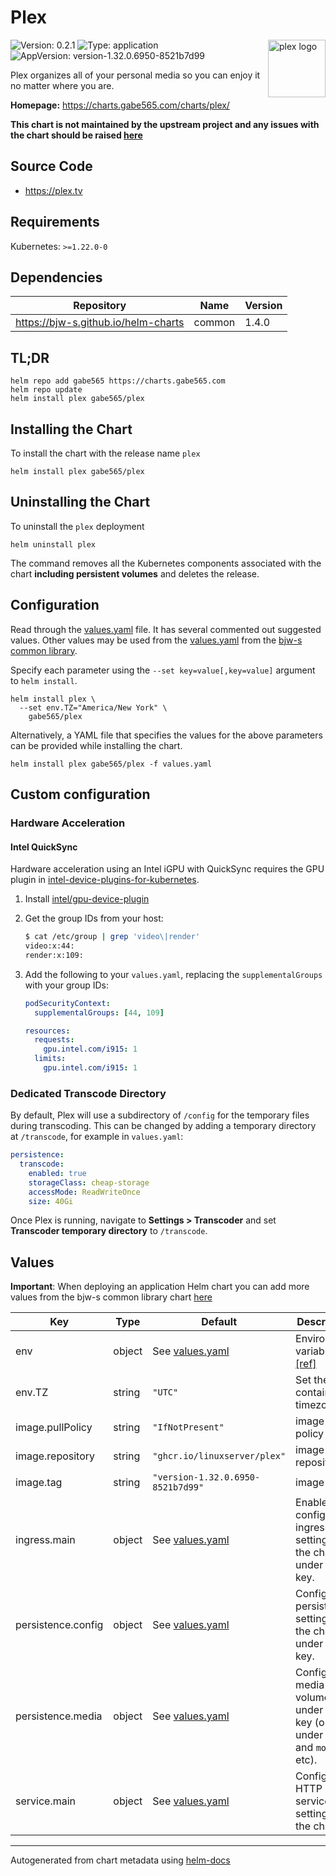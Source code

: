 # Plex

<img src="https://raw.githubusercontent.com/gabe565/charts/main/charts/plex/icon.svg" align="right" width="92" alt="plex logo">

![Version: 0.2.1](https://img.shields.io/badge/Version-0.2.1-informational?style=flat)
![Type: application](https://img.shields.io/badge/Type-application-informational?style=flat)
![AppVersion: version-1.32.0.6950-8521b7d99](https://img.shields.io/badge/AppVersion-version--1.32.0.6950--8521b7d99-informational?style=flat)

Plex organizes all of your personal media so you can enjoy it no matter where you are.

**Homepage:** <https://charts.gabe565.com/charts/plex/>

**This chart is not maintained by the upstream project and any issues with the chart should be raised
[here](https://github.com/gabe565/charts/issues/new?assignees=gabe565&labels=bug&template=bug_report.yaml&name=plex&version=0.2.1)**

## Source Code

* <https://plex.tv>

## Requirements

Kubernetes: `>=1.22.0-0`

## Dependencies

| Repository | Name | Version |
|------------|------|---------|
| <https://bjw-s.github.io/helm-charts> | common | 1.4.0 |

## TL;DR

```console
helm repo add gabe565 https://charts.gabe565.com
helm repo update
helm install plex gabe565/plex
```

## Installing the Chart

To install the chart with the release name `plex`

```console
helm install plex gabe565/plex
```

## Uninstalling the Chart

To uninstall the `plex` deployment

```console
helm uninstall plex
```

The command removes all the Kubernetes components associated with the chart **including persistent volumes** and deletes the release.

## Configuration

Read through the [values.yaml](./values.yaml) file. It has several commented out suggested values.
Other values may be used from the [values.yaml](https://github.com/bjw-s/helm-charts/tree/main/charts/library/common/values.yaml) from the [bjw-s common library](https://github.com/bjw-s/helm-charts/tree/main/charts/library/common).

Specify each parameter using the `--set key=value[,key=value]` argument to `helm install`.

```console
helm install plex \
  --set env.TZ="America/New York" \
    gabe565/plex
```

Alternatively, a YAML file that specifies the values for the above parameters can be provided while installing the chart.

```console
helm install plex gabe565/plex -f values.yaml
```

## Custom configuration

### Hardware Acceleration

#### Intel QuickSync

Hardware acceleration using an Intel iGPU with QuickSync requires the GPU plugin in
[intel-device-plugins-for-kubernetes](https://github.com/intel/intel-device-plugins-for-kubernetes).

1. Install [intel/gpu-device-plugin](https://github.com/intel/helm-charts/tree/main/charts/gpu-device-plugin)

2. Get the group IDs from your host:
    ```sh
    $ cat /etc/group | grep 'video\|render'
    video:x:44:
    render:x:109:
    ```

3. Add the following to your `values.yaml`, replacing the `supplementalGroups` with your group IDs:
    ```yaml
    podSecurityContext:
      supplementalGroups: [44, 109]

    resources:
      requests:
        gpu.intel.com/i915: 1
      limits:
        gpu.intel.com/i915: 1
    ```

### Dedicated Transcode Directory

By default, Plex will use a subdirectory of `/config` for the temporary files during transcoding.
This can be changed by adding a temporary directory at `/transcode`, for example in `values.yaml`:

```yaml
persistence:
  transcode:
    enabled: true
    storageClass: cheap-storage
    accessMode: ReadWriteOnce
    size: 40Gi
```

Once Plex is running, navigate to **Settings > Transcoder** and set **Transcoder temporary directory**
to `/transcode`.

## Values

**Important**: When deploying an application Helm chart you can add more values from the bjw-s common library chart [here](https://github.com/bjw-s/helm-charts/tree/main/charts/library/common)

| Key | Type | Default | Description |
|-----|------|---------|-------------|
| env | object | See [values.yaml](./values.yaml) | Environment variables. [[ref]](https://github.com/linuxserver/docker-plex#parameters) |
| env.TZ | string | `"UTC"` | Set the container timezone |
| image.pullPolicy | string | `"IfNotPresent"` | image pull policy |
| image.repository | string | `"ghcr.io/linuxserver/plex"` | image repository |
| image.tag | string | `"version-1.32.0.6950-8521b7d99"` | image tag |
| ingress.main | object | See [values.yaml](./values.yaml) | Enable and configure ingress settings for the chart under this key. |
| persistence.config | object | See [values.yaml](./values.yaml) | Configure persistence settings for the chart under this key. |
| persistence.media | object | See [values.yaml](./values.yaml) | Configure media volume under this key (or under `tv` and `movies`, etc). |
| service.main | object | See [values.yaml](./values.yaml) | Configures HTTP service settings for the chart. |

---
Autogenerated from chart metadata using [helm-docs](https://github.com/norwoodj/helm-docs)
